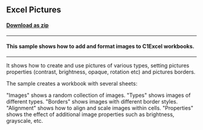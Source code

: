 ## Excel Pictures
#### [Download as zip](https://minhaskamal.github.io/DownGit/#/home?url=https://github.com/GrapeCity/ComponentOne-WinForms-Samples/tree/master/NetFramework\Excel\VB\ExcelPictures)
____
#### This sample shows how to add and format images to C1Excel workbooks.
____
It shows how to create and use pictures of various types, setting pictures properties (contrast, brightness, opaque, rotation etc) and pictures borders. 

The sample creates a workbook with several sheets: 

"Images" shows a random collection of images. "Types" shows images of different types. "Borders" shows images with different border styles. "Alignment" shows how to align and scale images within cells. "Properties" shows the effect of additional image properties such as brightness, grayscale, etc. 